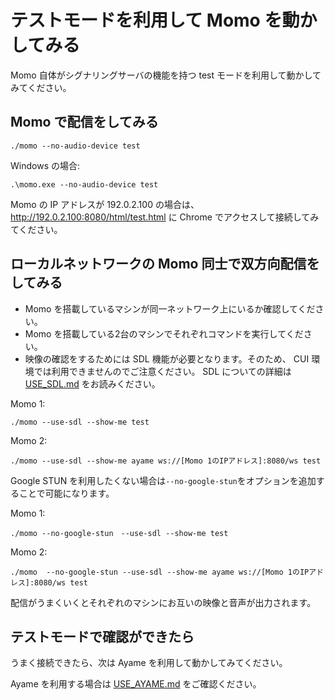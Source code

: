# テストモードを利用して Momo を動かしてみる

Momo 自体がシグナリングサーバの機能を持つ test モードを利用して動かしてみてください。

## Momo で配信をしてみる

```shell
./momo --no-audio-device test
```

Windows の場合:

```
.\momo.exe --no-audio-device test
```

Momo の IP アドレスが 192.0.2.100 の場合は、
http://192.0.2.100:8080/html/test.html に Chrome でアクセスして接続してみてください。

## ローカルネットワークの Momo 同士で双方向配信をしてみる

- Momo を搭載しているマシンが同一ネットワーク上にいるか確認してください。
- Momo を搭載している2台のマシンでそれぞれコマンドを実行してください。
- 映像の確認をするためには SDL 機能が必要となります。そのため、 CUI 環境では利用できませんのでご注意ください。
SDL についての詳細は [USE_SDL.md](USE_SDL.md) をお読みください。

Momo 1:

```shell
./momo --use-sdl --show-me test
```

Momo 2:

```shell
./momo --use-sdl --show-me ayame ws://[Momo 1のIPアドレス]:8080/ws test
```

Google STUN を利用したくない場合は`--no-google-stun`をオプションを追加することで可能になります。

Momo 1:

```shell
./momo --no-google-stun　--use-sdl --show-me test
```

Momo 2:

```shell
./momo  --no-google-stun --use-sdl --show-me ayame ws://[Momo 1のIPアドレス]:8080/ws test
```

配信がうまくいくとそれぞれのマシンにお互いの映像と音声が出力されます。  

## テストモードで確認ができたら

うまく接続できたら、次は Ayame を利用して動かしてみてください。

Ayame を利用する場合は [USE_AYAME.md](USE_AYAME.md) をご確認ください。
